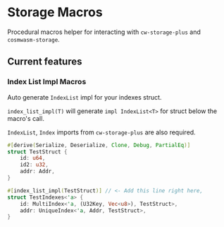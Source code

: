 # Storage Macros

Procedural macros helper for interacting with `cw-storage-plus` and `cosmwasm-storage`.

## Current features

### Index List Impl Macros

Auto generate `IndexList` impl for your indexes struct.

`index_list_impl(T)` will generate `impl IndexList<T>` for struct below the macro's call.

`IndexList`, `Index` imports from `cw-storage-plus` are also required.

```rust
#[derive(Serialize, Deserialize, Clone, Debug, PartialEq)]
struct TestStruct {
    id: u64,
    id2: u32,
    addr: Addr,
}

#[index_list_impl(TestStruct)] // <- Add this line right here, 
struct TestIndexes<'a> {
    id: MultiIndex<'a, (U32Key, Vec<u8>), TestStruct>,
    addr: UniqueIndex<'a, Addr, TestStruct>,
}
```

